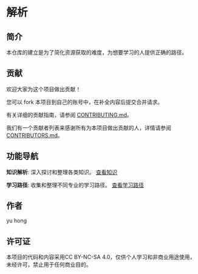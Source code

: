 # 解析

## 简介
本仓库的建立是为了简化资源获取的难度，为想要学习的人提供正确的路径。

## 贡献
欢迎大家为这个项目做出贡献！

您可以 fork 本项目到自己的账号中，在补全内容后提交合并请求。

有关详细的贡献指南，请参阅 [CONTRIBUTING.md](CONTRIBUTING.md)。

我们有一个贡献者列表来感谢所有为本项目做出贡献的人，详情请参阅 [CONTRIBUTORS.md](CONTRIBUTORS.md)。

## 功能导航

   **知识解析**: 深入探讨和整理各类知识。
      [查看知识](KnowledgeParsing/knowledge_points.md)

   **学习路径**: 收集和整理不同专业的学习路径。
      [查看学习路径](LearningPaths/major_learning_paths.md)


## 作者
yu hong

## 许可证
本项目的代码和内容采用CC BY-NC-SA 4.0，仅供个人学习和非商业用途使用，未经许可，禁止用于任何商业目的。
